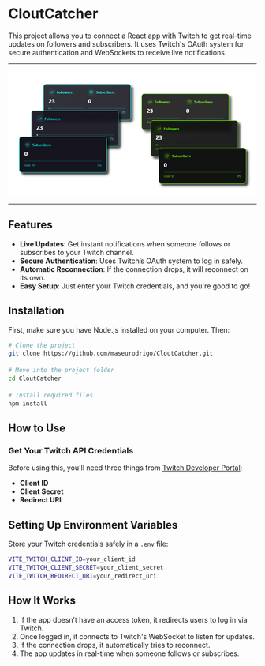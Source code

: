# CloutCatcher  

This project allows you to connect a React app with Twitch to get real-time updates on followers and subscribers. It uses Twitch's OAuth system for secure authentication and WebSockets to receive live notifications.

---

![CloutCatcher Layout](./cloutcatcher.png)

---

## Features  

- **Live Updates**: Get instant notifications when someone follows or subscribes to your Twitch channel.  
- **Secure Authentication**: Uses Twitch’s OAuth system to log in safely.  
- **Automatic Reconnection**: If the connection drops, it will reconnect on its own.  
- **Easy Setup**: Just enter your Twitch credentials, and you're good to go!  

## Installation  

First, make sure you have Node.js installed on your computer. Then:  

```sh
# Clone the project
git clone https://github.com/maseurodrigo/CloutCatcher.git

# Move into the project folder
cd CloutCatcher

# Install required files
npm install
```

## How to Use  

### Get Your Twitch API Credentials  

Before using this, you'll need three things from [Twitch Developer Portal](https://dev.twitch.tv/console):  

- **Client ID**  
- **Client Secret**  
- **Redirect URI**  

## Setting Up Environment Variables  

Store your Twitch credentials safely in a `.env` file:  

```sh
VITE_TWITCH_CLIENT_ID=your_client_id
VITE_TWITCH_CLIENT_SECRET=your_client_secret
VITE_TWITCH_REDIRECT_URI=your_redirect_uri
```

## How It Works  

1. If the app doesn’t have an access token, it redirects users to log in via Twitch.  
2. Once logged in, it connects to Twitch's WebSocket to listen for updates.  
3. If the connection drops, it automatically tries to reconnect.  
4. The app updates in real-time when someone follows or subscribes.  
